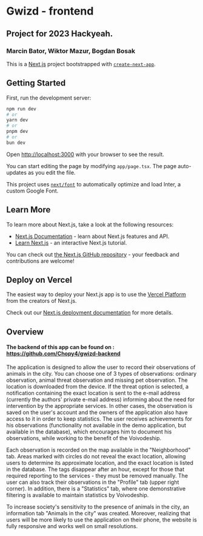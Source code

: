 # Gwizd - frontend
## Project for 2023 Hackyeah.
### Marcin Bator, Wiktor Mazur, Bogdan Bosak

This is a [Next.js](https://nextjs.org/) project bootstrapped with [`create-next-app`](https://github.com/vercel/next.js/tree/canary/packages/create-next-app).

## Getting Started

First, run the development server:

```bash
npm run dev
# or
yarn dev
# or
pnpm dev
# or
bun dev
```

Open [http://localhost:3000](http://localhost:3000) with your browser to see the result.

You can start editing the page by modifying `app/page.tsx`. The page auto-updates as you edit the file.

This project uses [`next/font`](https://nextjs.org/docs/basic-features/font-optimization) to automatically optimize and load Inter, a custom Google Font.

## Learn More

To learn more about Next.js, take a look at the following resources:

- [Next.js Documentation](https://nextjs.org/docs) - learn about Next.js features and API.
- [Learn Next.js](https://nextjs.org/learn) - an interactive Next.js tutorial.

You can check out [the Next.js GitHub repository](https://github.com/vercel/next.js/) - your feedback and contributions are welcome!

## Deploy on Vercel

The easiest way to deploy your Next.js app is to use the [Vercel Platform](https://vercel.com/new?utm_medium=default-template&filter=next.js&utm_source=create-next-app&utm_campaign=create-next-app-readme) from the creators of Next.js.

Check out our [Next.js deployment documentation](https://nextjs.org/docs/deployment) for more details.

## Overview
#### The backend of this app can be found on : https://github.com/Chopy4/gwizd-backend


The application is designed to allow the user to record their observations 
of animals in the city. You can choose one of 3 types of observations: 
ordinary observation, animal threat observation and missing pet observation. 
The location is downloaded from the device. If the threat option is selected,
a notification containing the exact location is sent to the e-mail address 
(currently the authors' private e-mail address) informing about the need 
for intervention by the appropriate services. In other cases, the observation
is saved on the user's account and the owners of the application also have 
access to it in order to keep statistics. The user receives achievements 
for his observations (functionality not available in the demo application, 
but available in the database), which encourages him to document his 
observations, while working to the benefit of the Voivodeship.


Each observation is recorded on the map available in the "Neighborhood" 
tab. Areas marked with circles do not reveal the exact location, allowing 
users to determine its approximate location, and the exact location is 
listed in the database. The tags disappear after an hour, except for those 
that required reporting to the services - they must be removed manually. 
The user can also track their observations in the "Profile" tab (upper 
right corner). In addition, there is a "Statistics" tab, where one 
demonstrative filtering is available to maintain statistics by Voivodeship.


To increase society's sensitivity to the presence of animals in the city, 
an information tab "Animals in the city" was created. Moreover, realizing 
that users will be more likely to use the application on their phone, 
the website is fully responsive and works well on small resolutions.
